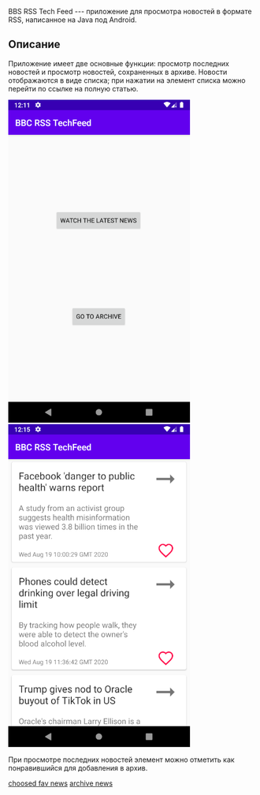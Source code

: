 BBS RSS Tech Feed --- приложение для просмотра новостей в формате RSS, написанное на Java под Android.

## Описание

Приложение имеет две основные функции: просмотр последних новостей и просмотр новостей, сохраненных в архиве. Новости отображаются в виде списка; при нажатии на элемент списка можно перейти по ссылке на полную статью.

![launch screen](https://github.com/kukichek/BbsRssTechFeed/blob/master/resources/launch_activity.png)
![latest news](https://github.com/kukichek/BbsRssTechFeed/blob/master/resources/latest_news_activity.png)

При просмотре последних новостей элемент можно отметить как понравившийся для добавления в архив.

[choosed fav news](https://github.com/kukichek/BbsRssTechFeed/blob/master/resources/choose_fav_news.png)
[archive news](https://github.com/kukichek/BbsRssTechFeed/blob/master/resources/archive_news.png)
